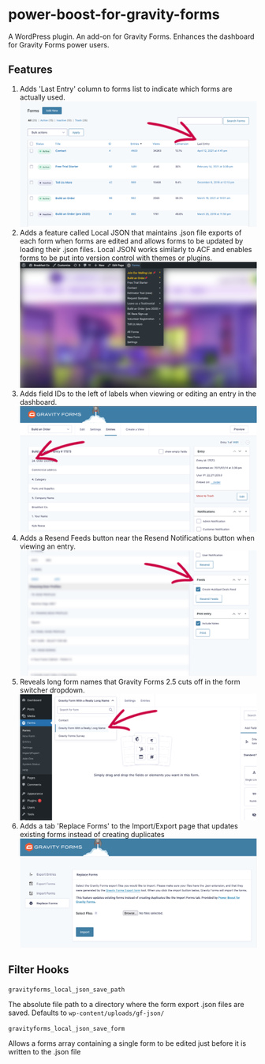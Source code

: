 #  power-boost-for-gravity-forms

A WordPress plugin. An add-on for Gravity Forms. Enhances the dashboard for Gravity Forms power users.

## Features

1. Adds 'Last Entry' column to forms list to indicate which forms are actually used.
   ![screenshot-1](assets/screenshot-1.png)
1. Adds a feature called Local JSON that maintains .json file exports of each form when forms are edited and allows forms to be updated by loading their .json files. Local JSON works similarly to ACF and enables forms to be put into version control with themes or plugins.
   ![screenshot-2](assets/screenshot-2.png)
1. Adds field IDs to the left of labels when viewing or editing an entry in the dashboard.
   ![screenshot-3](assets/screenshot-3.png)
1. Adds a Resend Feeds button near the Resend Notifications button when viewing an entry.
   ![screenshot-4](assets/screenshot-4.png)
1. Reveals long form names that Gravity Forms 2.5 cuts off in the form switcher dropdown.
   ![screenshot-5](assets/screenshot-5.png)
1. Adds a tab 'Replace Forms' to the Import/Export page that updates existing forms instead of creating duplicates
   ![screenshot-6](assets/screenshot-6.png)

## Filter Hooks

`gravityforms_local_json_save_path`

The absolute file path to a directory where the form export .json files are saved. Defaults to `wp-content/uploads/gf-json/`

`gravityforms_local_json_save_form`

Allows a forms array containing a single form to be edited just before it is written to the .json file